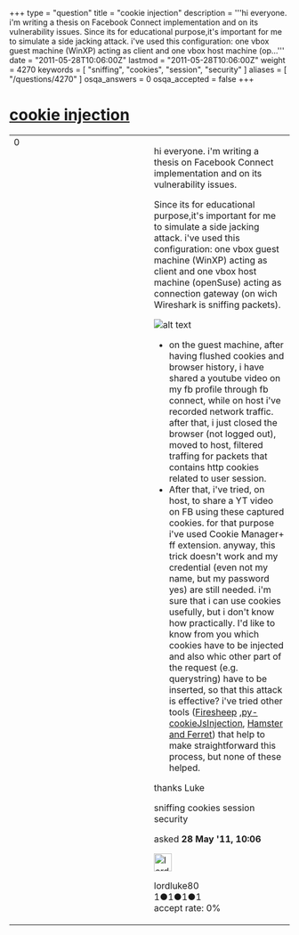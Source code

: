 +++
type = "question"
title = "cookie injection"
description = '''hi everyone. i&#x27;m writing a thesis on Facebook Connect implementation and on its vulnerability issues. Since its for educational purpose,it&#x27;s important for me to simulate a side jacking attack. i&#x27;ve used this configuration: one vbox guest machine (WinXP) acting as client and one vbox host machine (op...'''
date = "2011-05-28T10:06:00Z"
lastmod = "2011-05-28T10:06:00Z"
weight = 4270
keywords = [ "sniffing", "cookies", "session", "security" ]
aliases = [ "/questions/4270" ]
osqa_answers = 0
osqa_accepted = false
+++

<div class="headNormal">

# [cookie injection](/questions/4270/cookie-injection)

</div>

<div id="main-body">

<div id="askform">

<table id="question-table" style="width:100%;"><colgroup><col style="width: 50%" /><col style="width: 50%" /></colgroup><tbody><tr class="odd"><td style="width: 30px; vertical-align: top"><div class="vote-buttons"><span id="post-4270-upvote" class="ajax-command post-vote up" rel="nofollow" title="I like this post (click again to cancel)"> </span><div id="post-4270-score" class="post-score" title="current number of votes">0</div><span id="post-4270-downvote" class="ajax-command post-vote down" rel="nofollow" title="I dont like this post (click again to cancel)"> </span> <span id="favorite-mark" class="ajax-command favorite-mark" rel="nofollow" title="mark/unmark this question as favorite (click again to cancel)"> </span><div id="favorite-count" class="favorite-count"></div></div></td><td><div id="item-right"><div class="question-body"><p>hi everyone. i'm writing a thesis on Facebook Connect implementation and on its vulnerability issues.</p><p>Since its for educational purpose,it's important for me to simulate a side jacking attack. i've used this configuration: one vbox guest machine (WinXP) acting as client and one vbox host machine (openSuse) acting as connection gateway (on wich Wireshark is sniffing packets).</p><p><img src="http://i.imgur.com/yKyuS.jpg" alt="alt text" /></p><ul><li>on the guest machine, after having flushed cookies and browser history, i have shared a youtube video on my fb profile through fb connect, while on host i've recorded network traffic. after that, i just closed the browser (not logged out), moved to host, filtered traffing for packets that contains http cookies related to user session.</li><li>After that, i've tried, on host, to share a YT video on FB using these captured cookies. for that purpose i've used Cookie Manager+ ff extension. anyway, this trick doesn't work and my credential (even not my name, but my password yes) are still needed. i'm sure that i can use cookies usefully, but i don't know how practically. I'd like to know from you which cookies have to be injected and also whic other part of the request (e.g. querystring) have to be inserted, so that this attack is effective? i've tried other tools (<a href="http://codebutler.github.com/firesheep/">Firesheep</a> ,<a href="https://github.com/diogomonica/py-cookieJsInjection">py-cookieJsInjection</a>, <a href="http://hamster.erratasec.com/help/index.html">Hamster and Ferret</a>) that help to make straightforward this process, but none of these helped.</li></ul><p>thanks Luke</p></div><div id="question-tags" class="tags-container tags"><span class="post-tag tag-link-sniffing" rel="tag" title="see questions tagged &#39;sniffing&#39;">sniffing</span> <span class="post-tag tag-link-cookies" rel="tag" title="see questions tagged &#39;cookies&#39;">cookies</span> <span class="post-tag tag-link-session" rel="tag" title="see questions tagged &#39;session&#39;">session</span> <span class="post-tag tag-link-security" rel="tag" title="see questions tagged &#39;security&#39;">security</span></div><div id="question-controls" class="post-controls"></div><div class="post-update-info-container"><div class="post-update-info post-update-info-user"><p>asked <strong>28 May '11, 10:06</strong></p><img src="https://secure.gravatar.com/avatar/63aff4ae9b0fd0c6c53a613e12a44784?s=32&amp;d=identicon&amp;r=g" class="gravatar" width="32" height="32" alt="lordluke80&#39;s gravatar image" /><p><span>lordluke80</span><br />
<span class="score" title="1 reputation points">1</span><span title="1 badges"><span class="badge1">●</span><span class="badgecount">1</span></span><span title="1 badges"><span class="silver">●</span><span class="badgecount">1</span></span><span title="1 badges"><span class="bronze">●</span><span class="badgecount">1</span></span><br />
<span class="accept_rate" title="Rate of the user&#39;s accepted answers">accept rate:</span> <span title="lordluke80 has no accepted answers">0%</span></p></img></div></div><div id="comments-container-4270" class="comments-container"></div><div id="comment-tools-4270" class="comment-tools"></div><div class="clear"></div><div id="comment-4270-form-container" class="comment-form-container"></div><div class="clear"></div></div></td></tr></tbody></table>

</div>

</div>

